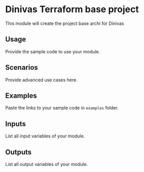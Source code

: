 # Dinivas Terraform base project

This module will create the project base archi for Dinivas

## Usage

Provide the sample code to use your module.

## Scenarios

Provide advanced use cases here.

## Examples

Paste the links to your sample code in `examples` folder.

## Inputs

List all input variables of your module.

## Outputs

List all output variables of your module.